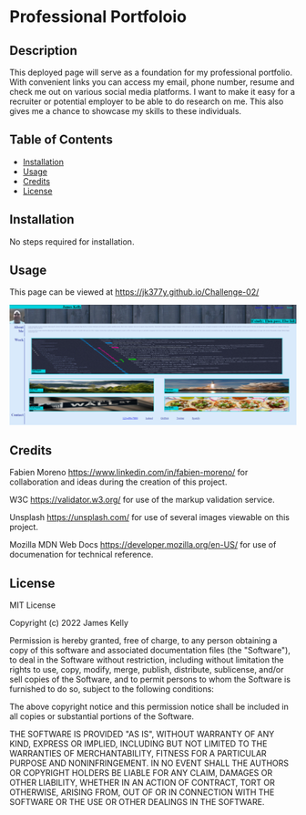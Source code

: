# Professional Portfoloio

## Description

This deployed page will serve as a foundation for my professional portfolio.  With convenient links you can access my email, phone number, resume and check me out on various social media platforms. I want to make it easy for a recruiter or potential employer to be able to do research on me. This also gives me a chance to showcase my skills to these individuals.

## Table of Contents

- [Installation](#installation)
- [Usage](#usage)
- [Credits](#credits)
- [License](#license)

## Installation

No steps required for installation.

## Usage

This page can be viewed at https://jk377y.github.io/Challenge-02/

![a screen shot of my deployed page hosted on Git Pages](./Develop/assets/images/challenge2-deployed.PNG)

## Credits

Fabien Moreno https://www.linkedin.com/in/fabien-moreno/ for collaboration and ideas during the creation of this project.

W3C https://validator.w3.org/ for use of the markup validation service.

Unsplash https://unsplash.com/ for use of several images viewable on this project.

Mozilla MDN Web Docs https://developer.mozilla.org/en-US/ for use of documenation for technical reference.


## License

MIT License

Copyright (c) 2022 James Kelly

Permission is hereby granted, free of charge, to any person obtaining a copy
of this software and associated documentation files (the "Software"), to deal
in the Software without restriction, including without limitation the rights
to use, copy, modify, merge, publish, distribute, sublicense, and/or sell
copies of the Software, and to permit persons to whom the Software is
furnished to do so, subject to the following conditions:

The above copyright notice and this permission notice shall be included in all
copies or substantial portions of the Software.

THE SOFTWARE IS PROVIDED "AS IS", WITHOUT WARRANTY OF ANY KIND, EXPRESS OR
IMPLIED, INCLUDING BUT NOT LIMITED TO THE WARRANTIES OF MERCHANTABILITY,
FITNESS FOR A PARTICULAR PURPOSE AND NONINFRINGEMENT. IN NO EVENT SHALL THE
AUTHORS OR COPYRIGHT HOLDERS BE LIABLE FOR ANY CLAIM, DAMAGES OR OTHER
LIABILITY, WHETHER IN AN ACTION OF CONTRACT, TORT OR OTHERWISE, ARISING FROM,
OUT OF OR IN CONNECTION WITH THE SOFTWARE OR THE USE OR OTHER DEALINGS IN THE
SOFTWARE.
